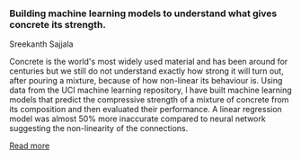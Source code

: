 ### Building machine learning models to understand what gives concrete its strength.

Sreekanth Sajjala


Concrete is the world's most widely used material and has been around for centuries but we still do not understand exactly how strong it will turn out, after pouring a mixture, because of how non-linear its behaviour is. Using data from the UCI machine learning repository, I have built machine learning models that predict the compressive strength of a mixture of concrete from its composition and then evaluated their performance. A linear regression model was almost 50% more inaccurate compared to neural network suggesting the non-linearity of the connections. 



[Read more](https://github.com/ssreekanth2000/project3/blob/master/report3.md)

